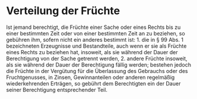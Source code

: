 # Verteilung der Früchte

Ist jemand berechtigt, die Früchte einer Sache oder eines Rechts bis zu einer bestimmten Zeit oder von einer bestimmten Zeit an zu beziehen, so gebühren ihm, sofern nicht ein anderes bestimmt ist:  1\.
 die in § 99 Abs. 1 bezeichneten Erzeugnisse und Bestandteile, auch wenn er sie als Früchte eines Rechts zu beziehen hat, insoweit, als sie während der Dauer der Berechtigung von der Sache getrennt werden,
 2\.
 andere Früchte insoweit, als sie während der Dauer der Berechtigung fällig werden; bestehen jedoch die Früchte in der Vergütung für die Überlassung des Gebrauchs oder des Fruchtgenusses, in Zinsen, Gewinnanteilen oder anderen regelmäßig wiederkehrenden Erträgen, so gebührt dem Berechtigten ein der Dauer seiner Berechtigung entsprechender Teil.
 


